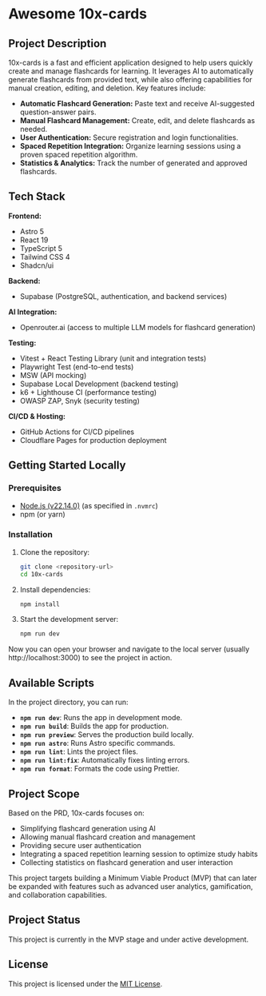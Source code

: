 # Awesome 10x-cards

## Project Description

10x-cards is a fast and efficient application designed to help users quickly create and manage flashcards for learning. It leverages AI to automatically generate flashcards from provided text, while also offering capabilities for manual creation, editing, and deletion. Key features include:

- **Automatic Flashcard Generation:** Paste text and receive AI-suggested question-answer pairs.
- **Manual Flashcard Management:** Create, edit, and delete flashcards as needed.
- **User Authentication:** Secure registration and login functionalities.
- **Spaced Repetition Integration:** Organize learning sessions using a proven spaced repetition algorithm.
- **Statistics & Analytics:** Track the number of generated and approved flashcards.

## Tech Stack

**Frontend:**
- Astro 5
- React 19
- TypeScript 5
- Tailwind CSS 4
- Shadcn/ui

**Backend:**
- Supabase (PostgreSQL, authentication, and backend services)

**AI Integration:**
- Openrouter.ai (access to multiple LLM models for flashcard generation)

**Testing:**
- Vitest + React Testing Library (unit and integration tests)
- Playwright Test (end-to-end tests)
- MSW (API mocking)
- Supabase Local Development (backend testing)
- k6 + Lighthouse CI (performance testing)
- OWASP ZAP, Snyk (security testing)

**CI/CD & Hosting:**
- GitHub Actions for CI/CD pipelines
- Cloudflare Pages for production deployment

## Getting Started Locally

### Prerequisites

- [Node.js (v22.14.0)](https://nodejs.org/) (as specified in `.nvmrc`)
- npm (or yarn)

### Installation

1. Clone the repository:

   ```bash
   git clone <repository-url>
   cd 10x-cards
   ```

2. Install dependencies:

   ```bash
   npm install
   ```

3. Start the development server:

   ```bash
   npm run dev
   ```

Now you can open your browser and navigate to the local server (usually http://localhost:3000) to see the project in action.

## Available Scripts

In the project directory, you can run:

- **`npm run dev`**: Runs the app in development mode.
- **`npm run build`**: Builds the app for production.
- **`npm run preview`**: Serves the production build locally.
- **`npm run astro`**: Runs Astro specific commands.
- **`npm run lint`**: Lints the project files.
- **`npm run lint:fix`**: Automatically fixes linting errors.
- **`npm run format`**: Formats the code using Prettier.

## Project Scope

Based on the PRD, 10x-cards focuses on:

- Simplifying flashcard generation using AI
- Allowing manual flashcard creation and management
- Providing secure user authentication
- Integrating a spaced repetition learning session to optimize study habits
- Collecting statistics on flashcard generation and user interaction

This project targets building a Minimum Viable Product (MVP) that can later be expanded with features such as advanced user analytics, gamification, and collaboration capabilities.

## Project Status

This project is currently in the MVP stage and under active development.

## License

This project is licensed under the [MIT License](LICENSE).
